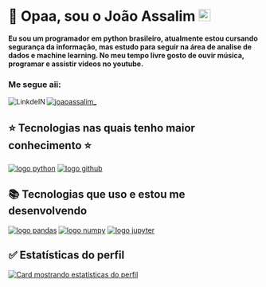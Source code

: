 # :space_invader: Opaa, sou o João Assalim <img src="https://github.com/TheDudeThatCode/TheDudeThatCode/blob/master/Assets/Earth.gif" width="24px">

__Eu sou um programador em python brasileiro, atualmente estou cursando segurança da informação, mas estudo para seguir na área de analise de dados e machine learning. No meu tempo livre gosto de ouvir música, programar e assistir videos no youtube.__



<h3 align="left">Me segue aii:</h3>
<p align="left">
<a href="https://instagram.com/joaoassalim_" target="blank"><img align="center" src="https://img.shields.io/badge/Instagram-100000?style=for-the-badge&logo=instagram&logoColor=purple" alt="joaoassalim_"/></a>
 <a target="_blank" href="https://www.linkedin.com/in/joao-assalim-927959220/">
  <img align="left" alt="LinkdeIN" src="https://img.shields.io/badge/LinkedIn-100000?style=for-the-badge&logo=linkedIn&logoColor=blue" />
</a>


## :star: Tecnologias nas quais tenho maior conhecimento :star: ##
 [![logo python](https://img.shields.io/badge/Python-100000?style=for-the-badge&logo=python&logoColor=white)](#)
 [![logo github](https://img.shields.io/badge/GitHub-100000?style=for-the-badge&logo=github&logoColor=white)](#)
 
 ## :books: Tecnologias que uso e estou me desenvolvendo ##
  [![logo pandas](https://img.shields.io/badge/Pandas-100000?style=for-the-badge&logo=pandas&logoColor=white)](#)
  [![logo numpy](https://img.shields.io/badge/Numpy-100000?style=for-the-badge&logo=numpy&logoColor=white)](#)
  [![logo jupyter](https://img.shields.io/badge/Jupyter-100000?style=for-the-badge&logo=jupyter&logoColor=white)](#)

## :white_check_mark: Estatísticas do perfil ##

[![Card mostrando estatísticas do perfil](https://github-profile-summary-cards.vercel.app/api/cards/profile-details?username=JoaoAssalim&theme=solarized_dark)](#)


